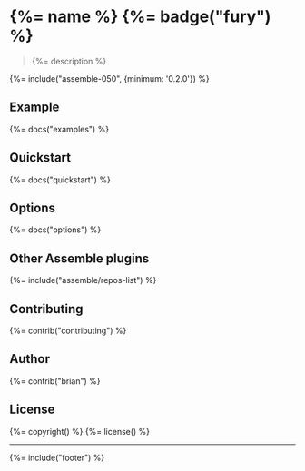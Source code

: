 # {%= name %} {%= badge("fury") %}

> {%= description %}

{%= include("assemble-050", {minimum: '0.2.0'}) %}

## Example
{%= docs("examples") %}

## Quickstart
{%= docs("quickstart") %}

## Options
{%= docs("options") %}

## Other Assemble plugins
{%= include("assemble/repos-list") %}

## Contributing
{%= contrib("contributing") %}

## Author
{%= contrib("brian") %}

## License
{%= copyright() %}
{%= license() %}

***

{%= include("footer") %}